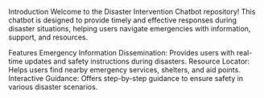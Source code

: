Introduction
Welcome to the Disaster Intervention Chatbot repository! This chatbot is designed to provide timely and effective responses during disaster situations, helping users navigate emergencies with information, support, and resources.

Features
Emergency Information Dissemination: Provides users with real-time updates and safety instructions during disasters.
Resource Locator: Helps users find nearby emergency services, shelters, and aid points.
Interactive Guidance: Offers step-by-step guidance to ensure safety in various disaster scenarios.

